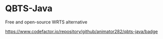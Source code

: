 # QBTS-Java
Free and open-source WRTS alternative

https://www.codefactor.io/repository/github/animator282/qbts-java/badge
